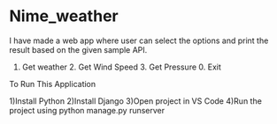 # Nime_weather
I have made a web app where user can select the options and print the result based on the given sample API.
1. Get weather 2. Get Wind Speed 3. Get Pressure 0. Exit

 To Run This Application 

1)Install Python
2)Install Django 
3)Open project in VS Code 
4)Run the project using python manage.py runserver

